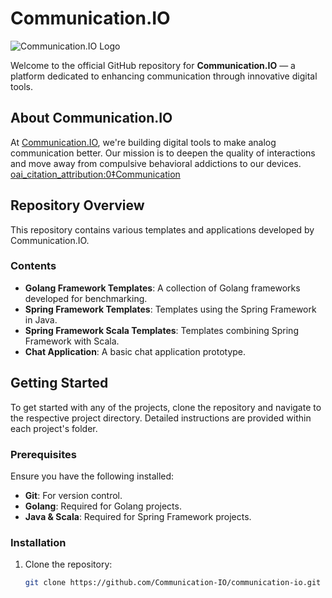 # Communication.IO

![Communication.IO Logo](https://communication.io/logo.png)

Welcome to the official GitHub repository for **Communication.IO** — a platform dedicated to enhancing communication through innovative digital tools.

## About Communication.IO

At [Communication.IO](http://communication.io), we're building digital tools to make analog communication better. Our mission is to deepen the quality of interactions and move away from compulsive behavioral addictions to our devices. [oai_citation_attribution:0‡Communication](https://communication.io/?utm_source=chatgpt.com)

## Repository Overview

This repository contains various templates and applications developed by Communication.IO.

### Contents

- **Golang Framework Templates**: A collection of Golang frameworks developed for benchmarking.
- **Spring Framework Templates**: Templates using the Spring Framework in Java.
- **Spring Framework Scala Templates**: Templates combining Spring Framework with Scala.
- **Chat Application**: A basic chat application prototype.

## Getting Started

To get started with any of the projects, clone the repository and navigate to the respective project directory. Detailed instructions are provided within each project's folder.

### Prerequisites

Ensure you have the following installed:

- **Git**: For version control.
- **Golang**: Required for Golang projects.
- **Java & Scala**: Required for Spring Framework projects.

### Installation

1. Clone the repository:

   ```bash
   git clone https://github.com/Communication-IO/communication-io.git
